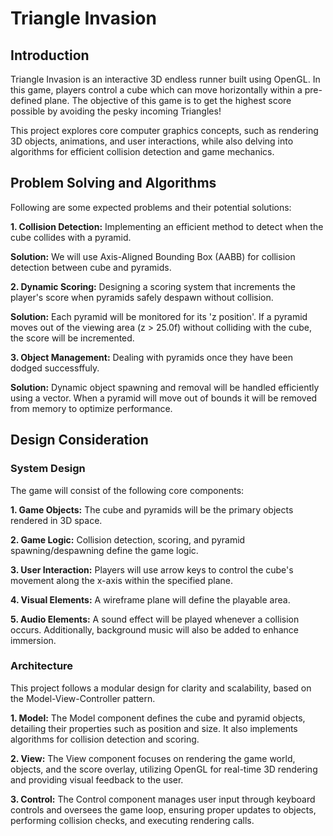 # Triangle Invasion

## Introduction

Triangle Invasion is an interactive 3D endless runner built using OpenGL. In this game, players control a cube which can move horizontally within a pre-defined plane. The objective of this game is to get the highest score possible by avoiding the pesky incoming Triangles!

This project explores core computer graphics concepts, such as rendering 3D objects, animations, and user interactions, while also delving into algorithms for efficient collision detection and game mechanics. 
 
## Problem Solving and Algorithms

Following are some expected problems and their potential solutions:

**1. Collision Detection:** Implementing an efficient method to detect when the cube collides with a pyramid.

  **Solution:** We will use Axis-Aligned Bounding Box (AABB) for collision detection between cube and pyramids.

**2. Dynamic Scoring:** Designing a scoring system that increments the player's score when pyramids safely despawn without collision.

  **Solution:** Each pyramid will be monitored for its 'z position'. If a pyramid moves out of the viewing area (z > 25.0f) without colliding with the cube, the score will be incremented.

**3. Object Management:** Dealing with pyramids once they have been dodged successffuly.

  **Solution:** Dynamic object spawning and removal will be handled efficiently using a vector. When a pyramid will move out of bounds it will be removed from memory to optimize performance.


## Design Consideration 

### System Design

The game will consist of the following core components:

**1. Game Objects:** The cube and pyramids will be the primary objects rendered in 3D space.

**2. Game Logic:** Collision detection, scoring, and pyramid spawning/despawning define the game logic.

**3. User Interaction:** Players will use arrow keys to control the cube's movement along the x-axis within the specified plane.

**4. Visual Elements:** A wireframe plane will define the playable area.

**5. Audio Elements:** A sound effect will be played whenever a collision occurs. Additionally, background music will also be added to enhance immersion.

### Architecture

This project follows a modular design for clarity and scalability, based on the Model-View-Controller pattern.

**1. Model:** The Model component defines the cube and pyramid objects, detailing their properties such as position and size. It also implements algorithms for collision detection and scoring.

**2. View:** The View component focuses on rendering the game world, objects, and the score overlay, utilizing OpenGL for real-time 3D rendering and providing visual feedback to the user.

**3. Control:** The Control component manages user input through keyboard controls and oversees the game loop, ensuring proper updates to objects, performing collision checks, and executing rendering calls.
 
